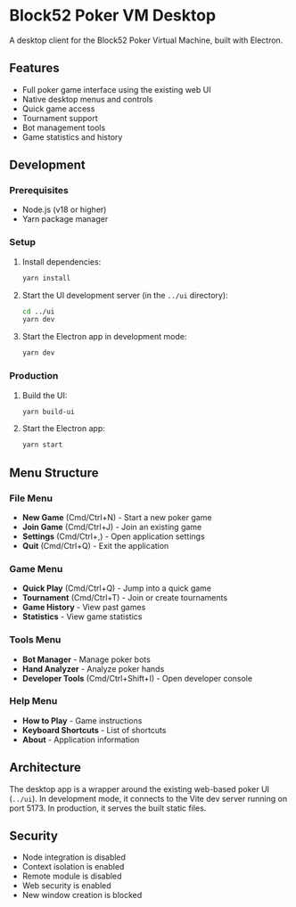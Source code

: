 # Block52 Poker VM Desktop

A desktop client for the Block52 Poker Virtual Machine, built with Electron.

## Features

-   Full poker game interface using the existing web UI
-   Native desktop menus and controls
-   Quick game access
-   Tournament support
-   Bot management tools
-   Game statistics and history

## Development

### Prerequisites

-   Node.js (v18 or higher)
-   Yarn package manager

### Setup

1. Install dependencies:

    ```bash
    yarn install
    ```

2. Start the UI development server (in the `../ui` directory):

    ```bash
    cd ../ui
    yarn dev
    ```

3. Start the Electron app in development mode:
    ```bash
    yarn dev
    ```

### Production

1. Build the UI:

    ```bash
    yarn build-ui
    ```

2. Start the Electron app:
    ```bash
    yarn start
    ```

## Menu Structure

### File Menu

-   **New Game** (Cmd/Ctrl+N) - Start a new poker game
-   **Join Game** (Cmd/Ctrl+J) - Join an existing game
-   **Settings** (Cmd/Ctrl+,) - Open application settings
-   **Quit** (Cmd/Ctrl+Q) - Exit the application

### Game Menu

-   **Quick Play** (Cmd/Ctrl+Q) - Jump into a quick game
-   **Tournament** (Cmd/Ctrl+T) - Join or create tournaments
-   **Game History** - View past games
-   **Statistics** - View game statistics

### Tools Menu

-   **Bot Manager** - Manage poker bots
-   **Hand Analyzer** - Analyze poker hands
-   **Developer Tools** (Cmd/Ctrl+Shift+I) - Open developer console

### Help Menu

-   **How to Play** - Game instructions
-   **Keyboard Shortcuts** - List of shortcuts
-   **About** - Application information

## Architecture

The desktop app is a wrapper around the existing web-based poker UI (`../ui`). In development mode, it connects to the Vite dev server running on port 5173. In production, it serves the built static files.

## Security

-   Node integration is disabled
-   Context isolation is enabled
-   Remote module is disabled
-   Web security is enabled
-   New window creation is blocked
